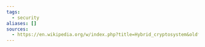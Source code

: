 ```yaml
---
tags:
  - security
aliases: []
sources:
  - https://en.wikipedia.org/w/index.php?title=Hybrid_cryptosystem&oldformat=true
---
```

